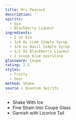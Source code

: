 ```yaml
---
title: Mrs Peacock
description: ''
spirits:
  - Gin
  - Blackberry Liqueur
ingredients:
  - 2 oz Gin
  - 3/4 Oz Lime Simple Syrup
  - 3/4 oz Basil Simple Syrup
  - 1/2 Oz Blackberry Liqueur
  - 1 scoop blue spirulina
glassware: Coupe
rating: 2.5
styles:
  - Fruity
  - Sour
method: Shake
source : Quantum Spirits
---
```


- Shake With Ice
- Fine Strain Into Coupe Glass
- Garnish with Licorice Tail